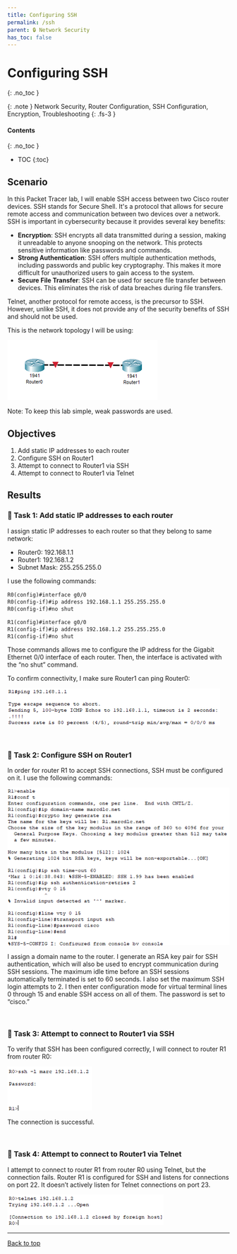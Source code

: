 ```yaml
---
title: Configuring SSH
permalink: /ssh
parent: 🔒 Network Security
has_toc: false
---
```

# Configuring SSH
{: .no_toc }

{: .note }
Network Security, Router Configuration, SSH Configuration, Encryption, Troubleshooting
{: .fs-3 }

#### Contents
{: .no_toc }
- TOC
{:toc}

## Scenario
In this Packet Tracer lab, I will enable SSH access between two Cisco router devices. SSH stands for Secure Shell. It's a protocol that allows for secure remote access and communication between two devices over a network. SSH is important in cybersecurity because it provides several key benefits:

- **Encryption**: SSH encrypts all data transmitted during a session, making it unreadable to anyone snooping on the network. This protects sensitive information like passwords and commands.
- **Strong Authentication**: SSH offers multiple authentication methods, including passwords and public key cryptography. This makes it more difficult for unauthorized users to gain access to the system.
- **Secure File Transfer**: SSH can be used for secure file transfer between devices. This eliminates the risk of data breaches during file transfers.

Telnet, another protocol for remote access, is the precursor to SSH. However, unlike SSH, it does not provide any of the security benefits of SSH and should not be used.

This is the network topology I will be using:

![](/assets/images/101netplus/1_ssh/topology.png)

Note: To keep this lab simple, weak passwords are used.

## Objectives

1. Add static IP addresses to each router
2. Configure SSH on Router1
3. Attempt to connect to Router1 via SSH
4. Attempt to connect to Router1 via Telnet

## Results
### 📄 Task 1: Add static IP addresses to each router

I assign static IP addresses to each router so that they belong to same network:

- Router0: 192.168.1.1 
- Router1: 192.168.1.2
- Subnet Mask: 255.255.255.0

I use the following commands:

```
R0(config)#interface g0/0 
R0(config-if)#ip address 192.168.1.1 255.255.255.0
R0(config-if)#no shut
```

```
R1(config)#interface g0/0 
R1(config-if)#ip address 192.168.1.2 255.255.255.0
R1(config-if)#no shut
```

Those commands allows me to configure the IP address for the Gigabit Ethernet 0/0 interface of each router. Then, the interface is activated with the “no shut” command.

To confirm connectivity, I make sure Router1 can ping Router0:

![](/assets/images/101netplus/1_ssh/pingtest.png)

<br>

### 📄 Task 2: Configure SSH on Router1

In order for router R1 to accept SSH connections, SSH must be configured on it. I use the following commands:

![](/assets/images/101netplus/1_ssh/enablessh.png)

I assign a domain name to the router. I generate an RSA key pair for SSH authentication, which will also be used to encrypt communication during SSH sessions. The maximum idle time before an SSH sessions automatically terminated is set to 60 seconds. I also set the maximum SSH login attempts to 2. I then enter configuration mode for virtual terminal lines 0 through 15 and enable SSH access on all of them. The password is set to “cisco.” 

<br>

### 📄 Task 3: Attempt to connect to Router1 via SSH

To verify that SSH has been configured correctly, I will connect to router R1 from router R0:

![](/assets/images/101netplus/1_ssh/ssh_test.png)

The connection is successful.

<br>

### 📄 Task 4: Attempt to connect to Router1 via Telnet

I attempt to connect to router R1 from router R0 using Telnet, but the connection fails. Router R1  is configured for SSH and listens for connections on port 22. It doesn’t actively listen for Telnet connections on port 23.

![](/assets/images/101netplus/1_ssh/telnet_test.png)

---

<a href="#top" id="back-to-top">Back to top</a>